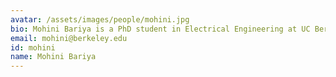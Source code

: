 ```yaml
---
avatar: /assets/images/people/mohini.jpg
bio: Mohini Bariya is a PhD student in Electrical Engineering at UC Berkeley. Her work is on grid modernization and renewables integration, with a focus on using sensor measurements for system awareness to enable safer, more efficient grid operations. She hopes this blog will excite others about the electric grid and grid measurements. You can reach her at mohini@berkeley.edu.
email: mohini@berkeley.edu
id: mohini
name: Mohini Bariya
---
```

